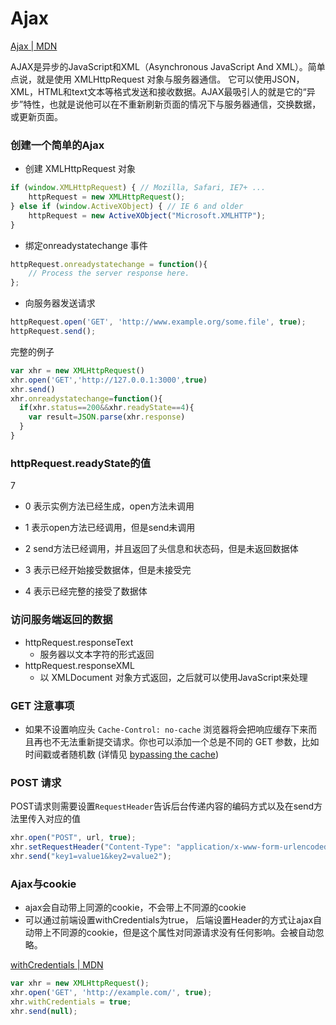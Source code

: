 # Ajax

[Ajax | MDN](https://developer.mozilla.org/zh-CN/docs/Web/Guide/AJAX)

AJAX是异步的JavaScript和XML（Asynchronous JavaScript And XML）。简单点说，就是使用 XMLHttpRequest 对象与服务器通信。 它可以使用JSON，XML，HTML和text文本等格式发送和接收数据。AJAX最吸引人的就是它的“异步”特性，也就是说他可以在不重新刷新页面的情况下与服务器通信，交换数据，或更新页面。

### 创建一个简单的Ajax

 - 创建 XMLHttpRequest 对象
```js
if (window.XMLHttpRequest) { // Mozilla, Safari, IE7+ ...
    httpRequest = new XMLHttpRequest();
} else if (window.ActiveXObject) { // IE 6 and older
    httpRequest = new ActiveXObject("Microsoft.XMLHTTP");
}
```

 - 绑定onreadystatechange 事件
```js
httpRequest.onreadystatechange = function(){
    // Process the server response here.
};
```

 - 向服务器发送请求
```js
httpRequest.open('GET', 'http://www.example.org/some.file', true);
httpRequest.send();
```

完整的例子
```js
var xhr = new XMLHttpRequest()
xhr.open('GET','http://127.0.0.1:3000',true)
xhr.send()
xhr.onreadystatechange=function(){
  if(xhr.status==200&&xhr.readyState==4){
    var result=JSON.parse(xhr.response)
  }
}
```

### httpRequest.readyState的值
7
 <!-- - 0 (未初始化) or (请求还未初始化) -->
 - 0 表示实例方法已经生成，open方法未调用
 <!-- - 1 (正在加载) or (已建立服务器链接) -->
 - 1 表示open方法已经调用，但是send未调用
 <!-- - 2 (加载成功) or (请求已接受) -->
 - 2 send方法已经调用，并且返回了头信息和状态码，但是未返回数据体
 <!-- - 3 (交互) or (正在处理请求) -->
 - 3 表示已经开始接受数据体，但是未接受完
 <!-- - 4 (完成) or (请求已完成并且响应已准备好) -->
 - 4 表示已经完整的接受了数据体


### 访问服务端返回的数据

 - httpRequest.responseText
   - 服务器以文本字符的形式返回
 - httpRequest.responseXML 
   - 以 XMLDocument 对象方式返回，之后就可以使用JavaScript来处理


### GET 注意事项

 -  如果不设置响应头 `Cache-Control: no-cache` 浏览器将会把响应缓存下来而且再也不无法重新提交请求。你也可以添加一个总是不同的 GET 参数，比如时间戳或者随机数 (详情见 [bypassing the cache](https://developer.mozilla.org/en-US/docs/Web/API/XMLHttpRequest/Using_XMLHttpRequest#Bypassing_the_cache))


### POST 请求
POST请求则需要设置`RequestHeader`告诉后台传递内容的编码方式以及在send方法里传入对应的值
```js
xhr.open("POST", url, true);
xhr.setRequestHeader("Content-Type": "application/x-www-form-urlencoded");
xhr.send("key1=value1&key2=value2");
``` 


### Ajax与cookie
 - ajax会自动带上同源的cookie，不会带上不同源的cookie
 - 可以通过前端设置withCredentials为true， 后端设置Header的方式让ajax自动带上不同源的cookie，但是这个属性对同源请求没有任何影响。会被自动忽略。

[withCredentials | MDN](https://developer.mozilla.org/zh-CN/docs/Web/API/XMLHttpRequest/withCredentials)

```js
var xhr = new XMLHttpRequest();
xhr.open('GET', 'http://example.com/', true);
xhr.withCredentials = true;
xhr.send(null);
```